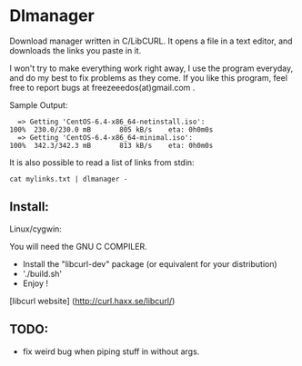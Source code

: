 Dlmanager
========
Download manager written in C/LibCURL. It opens a file in a text editor, and downloads the links you paste in it.

I won't try to make everything work right away, I use the program everyday, and do my best to fix problems as they come.
If you like this program, feel free to report bugs at freezeeedos(at)gmail.com .

Sample Output:

      => Getting 'CentOS-6.4-x86_64-netinstall.iso':
    100%  230.0/230.0 mB       805 kB/s    eta: 0h0m0s     
      => Getting 'CentOS-6.4-x86_64-minimal.iso':
    100%  342.3/342.3 mB       813 kB/s    eta: 0h0m0s
    
It is also possible to read a list of links from stdin:

    cat mylinks.txt | dlmanager -

Install:
--------

Linux/cygwin:

You will need the GNU C COMPILER.

* Install the "libcurl-dev" package (or equivalent for your distribution)
* './build.sh'
* Enjoy !

[libcurl website] (http://curl.haxx.se/libcurl/)

TODO: 
-----
* fix weird bug when piping stuff in without args.
